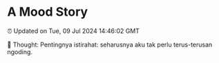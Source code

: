 # A Mood Story

⏰ Updated on Tue, 09 Jul 2024 14:46:02 GMT

💭 Thought: Pentingnya istirahat: seharusnya aku tak perlu terus-terusan ngoding.

